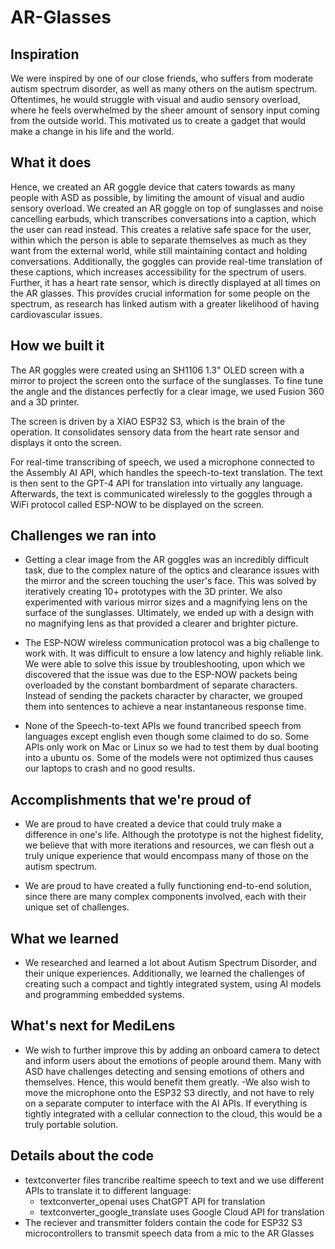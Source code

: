 # AR-Glasses
## Inspiration
We were inspired by one of our close friends, who suffers from moderate autism spectrum disorder, as well as many others on the autism spectrum. Oftentimes, he would struggle with visual and audio sensory overload, where he feels overwhelmed by the sheer amount of sensory input coming from the outside world. This motivated us to create a gadget that would make a change in his life and the world. 

## What it does
Hence, we created an AR goggle device that caters towards as many people with ASD as possible, by limiting the amount of visual and audio sensory overload. We created an AR goggle on top of sunglasses and noise cancelling earbuds, which transcribes conversations into a caption, which the user can read instead. This creates a relative safe space for the user, within which the person is able to separate themselves as much as they want from the external world, while still maintaining contact and holding conversations. Additionally, the goggles can provide real-time translation of these captions, which increases accessibility for the spectrum of users. Further, it has a heart rate sensor, which is directly displayed at all times on the AR glasses. This provides crucial information for some people on the spectrum, as research has linked autism with a greater likelihood of having cardiovascular issues. 

## How we built it
The AR goggles were created using an SH1106 1.3" OLED screen with a mirror to project the screen onto the surface of the sunglasses. To fine tune the angle and the distances perfectly for a clear image, we used Fusion 360 and a 3D printer.  

The screen is driven by a XIAO ESP32 S3, which is the brain of the operation. It consolidates sensory data from the heart rate sensor and displays it onto the screen.

For real-time transcribing of speech, we used a microphone connected to the Assembly AI API, which handles the speech-to-text translation. The text is then sent to the GPT-4 API for translation into virtually any language. Afterwards, the text is communicated wirelessly to the goggles through a WiFi protocol called ESP-NOW to be displayed on the screen. 


## Challenges we ran into
- Getting a clear image from the AR goggles was an incredibly difficult task, due to the complex nature of the optics and clearance issues with the mirror and the screen touching the user's face. This was solved by iteratively creating 10+ prototypes with the 3D printer. We also experimented with various mirror sizes and a magnifying lens on the surface of the sunglasses. Ultimately, we ended up with a design with no magnifying lens as that provided a clearer and brighter picture.

- The ESP-NOW wireless communication protocol was a big challenge to work with. It was difficult to ensure a low latency and highly reliable link. We were able to solve this issue by troubleshooting, upon which we discovered that the issue was due to the ESP-NOW packets being overloaded by the constant bombardment of separate characters. Instead of sending the packets character by character, we grouped them into sentences to achieve a near instantaneous response time.

-  None of the Speech-to-text APIs we found trancribed speech from languages except english even though some claimed to do so. Some APIs only work on Mac or Linux so we had to test them by dual booting into a ubuntu os. Some of the models were not optimized thus causes our laptops to crash and no good results.

## Accomplishments that we're proud of
- We are proud to have created a device that could truly make a difference in one's life. Although the prototype is not the highest fidelity, we believe that with more iterations and resources, we can flesh out a truly unique experience that would encompass many of those on the autism spectrum.

- We are proud to have created a fully functioning end-to-end solution, since there are many complex components involved, each with their unique set of challenges.

## What we learned
- We researched and learned a lot about Autism Spectrum Disorder, and their unique experiences. Additionally, we learned the challenges of creating such a compact and tightly integrated system, using AI models and programming embedded systems.

## What's next for MediLens
- We wish to further improve this by adding an onboard camera to detect and inform users about the emotions of people around them. Many with ASD have challenges detecting and sensing emotions of others and themselves. Hence, this would benefit them greatly. 
-We also wish to move the microphone onto the ESP32 S3 directly, and not have to rely on a separate computer to interface with the AI APIs. If everything is tightly integrated with a cellular connection to the cloud, this would be a truly portable solution.

## Details about the code
- textconverter files trancribe realtime speech to text and we use different APIs to translate it to different language:
  - textconverter_openai uses ChatGPT API for translation
  - textconverter_google_translate uses Google Cloud API for translation
- The reciever and transmitter folders contain the code for ESP32 S3 microcontrollers to transmit speech data from a mic to the AR Glasses
